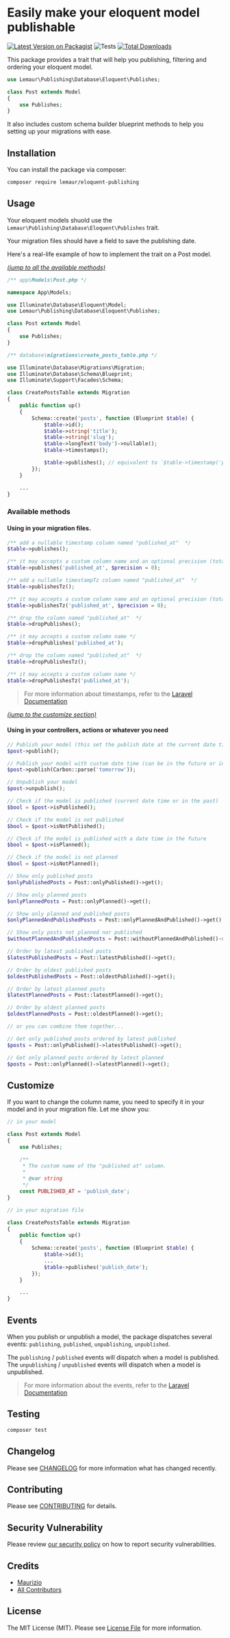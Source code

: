# Easily make your eloquent model publishable

[![Latest Version on Packagist](https://img.shields.io/packagist/v/leMaur/eloquent-publishing.svg?style=flat-square)](https://packagist.org/packages/leMaur/eloquent-publishing)
![Tests](https://github.com/leMaur/eloquent-publishing/workflows/Tests/badge.svg)
[![Total Downloads](https://img.shields.io/packagist/dt/leMaur/eloquent-publishing.svg?style=flat-square)](https://packagist.org/packages/leMaur/eloquent-publishing)

This package provides a trait that will help you publishing, filtering and ordering your eloquent model.
```php
use Lemaur\Publishing\Database\Eloquent\Publishes;

class Post extends Model
{
    use Publishes;
}
```
It also includes custom schema builder blueprint methods to help you setting up your migrations with ease.

## Installation

You can install the package via composer:

```bash
composer require lemaur/eloquent-publishing
```

## Usage
Your eloquent models shuold use the `Lemaur\Publishing\Database\Eloquent\Publishes` trait.

Your migration files should have a field to save the publishing date.

Here's a real-life example of how to implement the trait on a Post model.

[_(jump to all the available methods)_](#available-methods)
```php
/** app\Models\Post.php */

namespace App\Models;

use Illuminate\Database\Eloquent\Model;
use Lemaur\Publishing\Database\Eloquent\Publishes;

class Post extends Model
{
    use Publishes;
}
```

```php
/** database\migrations\create_posts_table.php */

use Illuminate\Database\Migrations\Migration;
use Illuminate\Database\Schema\Blueprint;
use Illuminate\Support\Facades\Schema;

class CreatePostsTable extends Migration
{
    public function up()
    {
        Schema::create('posts', function (Blueprint $table) {
            $table->id();
            $table->string('title');
            $table->string('slug');
            $table->longText('body')->nullable();
            $table->timestamps();

            $table->publishes(); // equivalent to `$table->timestamp('published_at')->nullable();`
        });
    }

    ...
}
```

### Available methods

#### Using in your migration files.
```php
/** add a nullable timestamp column named "published_at"  */
$table->publishes();

/** it may accepts a custom column name and an optional precision (total digits) */
$table->publishes('published_at', $precision = 0);

/** add a nullable timestampTz column named "published_at"  */
$table->publishesTz();

/** it may accepts a custom column name and an optional precision (total digits) */
$table->publishesTz('published_at', $precision = 0);

/** drop the column named "published_at"  */
$table->dropPublishes();

/** it may accepts a custom column name */
$table->dropPublishes('published_at');

/** drop the column named "published_at"  */
$table->dropPublishesTz();

/** it may accepts a custom column name */
$table->dropPublishesTz('published_at');
```
> For more information about timestamps, refer to the [Laravel Documentation](https://laravel.com/docs/8.x/migrations#column-method-timestamp)

[_(jump to the customize section)_](#customize)

#### Using in your controllers, actions or whatever you need

```php
// Publish your model (this set the publish date at the current date time)
$post->publish();

// Publish your model with custom date time (can be in the future or in the past, as you wish. It accepts a class that implement \DatetimeInterface)
$post->publish(Carbon::parse('tomorrow'));

// Unpublish your model
$post->unpublish();

// Check if the model is published (current date time or in the past)
$bool = $post->isPublished();

// Check if the model is not published
$bool = $post->isNotPublished();

// Check if the model is published with a date time in the future
$bool = $post->isPlanned();

// Check if the model is not planned
$bool = $post->isNotPlanned();

// Show only published posts
$onlyPublishedPosts = Post::onlyPublished()->get();

// Show only planned posts
$onlyPlannedPosts = Post::onlyPlanned()->get();

// Show only planned and published posts
$onlyPlannedAndPublishedPosts = Post::onlyPlannedAndPublished()->get();

// Show only posts not planned nor published
$withoutPlannedAndPublishedPosts = Post::withoutPlannedAndPublished()->get();

// Order by latest published posts
$latestPublishedPosts = Post::latestPublished()->get();

// Order by oldest published posts
$oldestPublishedPosts = Post::oldestPublished()->get();

// Order by latest planned posts
$latestPlannedPosts = Post::latestPlanned()->get();

// Order by oldest planned posts
$oldestPlannedPosts = Post::oldestPlanned()->get();

// or you can combine them together...

// Get only published posts ordered by latest published
$posts = Post::onlyPublished()->latestPublished()->get();

// Get only planned posts ordered by latest planned
$posts = Post::onlyPlanned()->latestPlanned()->get();

```

## Customize

If you want to change the column name, you need to specify it in your model and in your migration file. Let me show you:
```php
// in your model

class Post extends Model
{
    use Publishes;

    /**
     * The custom name of the "published at" column.
     *
     * @var string
     */
    const PUBLISHED_AT = 'publish_date';
}

// in your migration file

class CreatePostsTable extends Migration
{
    public function up()
    {
        Schema::create('posts', function (Blueprint $table) {
            $table->id();
            ...
            $table->publishes('publish_date');
        });
    }

    ...
}
```

## Events

When you publish or unpublish a model, the package dispatches several events: `publishing`, `published`, `unpublishing`, `unpublished`.

The `publishing` / `published` events will dispatch when a model is published.
The `unpublishing` / `unpublished` events will dispatch when a model is unpublished.

> For more information about the events, refer to the [Laravel Documentation](https://laravel.com/docs/8.x/eloquent#events)

## Testing

```bash
composer test
```

## Changelog

Please see [CHANGELOG](CHANGELOG.md) for more information what has changed recently.

## Contributing

Please see [CONTRIBUTING](CONTRIBUTING.md) for details.

## Security Vulnerability

Please review [our security policy](../../security/policy) on how to report security vulnerabilities.

## Credits

- [Maurizio](https://github.com/lemaur)
- [All Contributors](../../contributors)

## License

The MIT License (MIT). Please see [License File](LICENSE.md) for more information.
